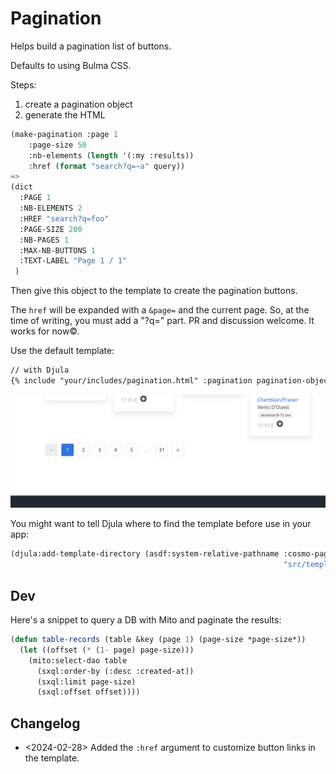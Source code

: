 
# Pagination

Helps build a pagination list of buttons.

Defaults to using Bulma CSS.

Steps:

1. create a pagination object
2. generate the HTML

~~~lisp
(make-pagination :page 1
    :page-size 50
    :nb-elements (length '(:my :results))
    :href (format "search?q=~a" query))
=>
(dict
  :PAGE 1
  :NB-ELEMENTS 2
  :HREF "search?q=foo"
  :PAGE-SIZE 200
  :NB-PAGES 1
  :MAX-NB-BUTTONS 1
  :TEXT-LABEL "Page 1 / 1"
 )
~~~

Then give this object to the template to create the pagination buttons.

The `href` will be expanded with a `&page=` and the current page. So, at the time of writing, you must add a "?q=" part. PR and discussion welcome. It works for now©.

Use the default template:

~~~html
// with Djula
{% include "your/includes/pagination.html" :pagination pagination-object %}
~~~

![](pagination.png)

You might want to tell Djula where to find the template before use in
your app:

~~~lisp
(djula:add-template-directory (asdf:system-relative-pathname :cosmo-pagination
                                                             "src/templates/"))
~~~

## Dev

Here's a snippet to query a DB with Mito and paginate the results:

```lisp
(defun table-records (table &key (page 1) (page-size *page-size*))
  (let ((offset (* (1- page) page-size)))
    (mito:select-dao table
      (sxql:order-by (:desc :created-at))
      (sxql:limit page-size)
      (sxql:offset offset))))
```

## Changelog

- <2024-02-28> Added the `:href` argument to customize button links in the template.
